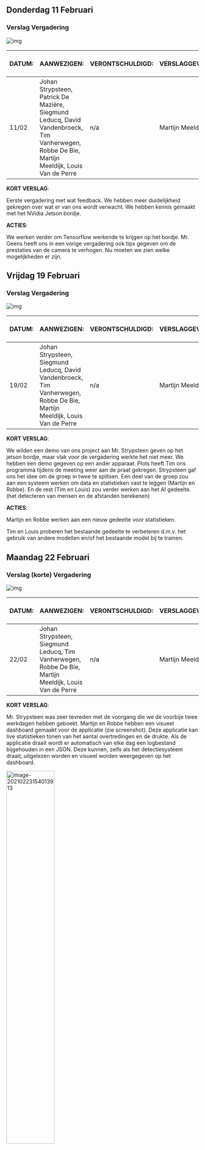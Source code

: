 ## Donderdag 11 Februari

### Verslag Vergadering 

![img](img/clip_image001.jpg)

| DATUM: | AANWEZIGEN:                                                  | **VERONTSCHULDIGD:** | VERSLAGGEVER:    | DATUM VOLGENDE VERGADERING: | AGENDA:                     |
| ------ | ------------------------------------------------------------ | -------------------- | ---------------- | --------------------------- | --------------------------- |
| 11/02  | Johan Strypsteen, Patrick De Mazière, Siegmund Leducq, David Vandenbroeck, Tim Vanherwegen, Robbe De Bie, Martijn Meeldijk, Louis Van de Perre | n/a                  | Martijn Meeldijk | 19/02                       | Feedback en verduidelijking |

**KORT VERSLAG**:

Eerste vergadering met wat feedback. We hebben meer duidelijkheid gekregen over wat er van ons wordt verwacht. We hebben kennis gemaakt met het NVidia Jetson bordje. 



**ACTIES**:

We werken verder om Tensorflow werkende te krijgen op het bordje. Mr. Geens heeft ons in een vorige vergadering ook tips gegeven om de prestaties van de camera te verhogen. Nu moeten we zien welke mogelijkheden er zijn. 





## Vrijdag 19 Februari

### Verslag Vergadering 

![img](img/clip_image001.jpg)

| DATUM: | AANWEZIGEN:                                                  | **VERONTSCHULDIGD:** | VERSLAGGEVER:    | DATUM VOLGENDE VERGADERING: | AGENDA:  |
| ------ | ------------------------------------------------------------ | -------------------- | ---------------- | --------------------------- | -------- |
| 19/02  | Johan Strypsteen, Siegmund Leducq, David Vandenbroeck, Tim Vanherwegen, Robbe De Bie, Martijn Meeldijk, Louis Van de Perre | n/a                  | Martijn Meeldijk | 25/02                       | Feedback |



**KORT VERSLAG**: 

We wilden een demo van ons project aan Mr. Strypsteen geven op het jetson bordje, maar vlak voor de vergadering werkte het niet meer. We hebben een demo gegeven op een ander apparaat. Plots heeft Tim ons programma tijdens de meeting weer aan de praat gekregen. Strypsteen gaf ons het idee om de groep in twee te splitsen. Eén deel van de groep zou aan een systeem werken om data en statistieken vast te leggen (Martijn en Robbe). En de rest (Tim en Louis) zou verder werken aan het AI gedeelte. (het detecteren van mensen en de afstanden berekenen)  

**ACTIES**:

Martijn en Robbe werken aan een nieuw gedeelte voor statistieken. 

Tim en Louis proberen het bestaande gedeelte te verbeteren d.m.v. het gebruik van andere modellen en/of het bestaande model bij te trainen.



  

##  Maandag 22 Februari

### Verslag (korte) Vergadering 

![img](img/clip_image001.jpg)

| DATUM: | AANWEZIGEN:                                                  | **VERONTSCHULDIGD:** | VERSLAGGEVER:    | DATUM VOLGENDE VERGADERING: | AGENDA:                                   |
| ------ | ------------------------------------------------------------ | -------------------- | ---------------- | --------------------------- | ----------------------------------------- |
| 22/02  | Johan Strypsteen, Siegmund Leducq, Tim Vanherwegen, Robbe De Bie, Martijn Meeldijk, Louis Van de Perre | n/a                  | Martijn Meeldijk | 24/02                       | Korte vergadering om voortgang te checken |



**KORT VERSLAG**: 

Mr. Strypsteen was zeer tevreden met de voorgang die we de voorbije twee werkdagen hebben geboekt. Martijn en Robbe hebben een visueel dashboard gemaakt voor de applicatie (zie screenshot). Deze applicatie kan live statistieken tonen van het aantal overtredingen en de drukte. Als de applicatie draait wordt er automatisch van elke dag een logbestand bijgehouden in een JSON. Deze kunnen, zelfs als het detectiesysteem draait, uitgelezen worden en visueel worden weergegeven op het dashboard. 

<img src="img/image-20210223154013913.png" alt="image-20210223154013913" width="50%;" />

Tim en Louis hebben veel opzoekwerk gedaan over welke modellen ons programma beter zouden kunnen draaien. In conclusie is het huidige model waarschijnlijk de beste optie. Ze hebben ook pogingen gedaan om een eigen model te trainen of een bestaand model bij te trainen. Tot nu toe is dit nog work in progress.

**ACTIES**:

Verder werken aan de webapp. Optimalisaties doen om het programma beter te doen werken op de jetson. 



##  Woensdag 24 Februari

### Verslag (korte) Vergadering 

![img](img/clip_image001.jpg)

| DATUM: | AANWEZIGEN:                                                  | **VERONTSCHULDIGD:** | VERSLAGGEVER: | DATUM VOLGENDE VERGADERING: | AGENDA:                  |
| ------ | ------------------------------------------------------------ | -------------------- | ------------- | --------------------------- | ------------------------ |
| 24/02  | Johan Strypsteen, Siegmund Leducq, David Vandenbroeck, Tim Vanherwegen, Robbe De Bie, Martijn Meeldijk, Louis Van de Perre | n/a                  | Robbe De Bie  | 01/03                       | Updaten over vooruitgang |



**KORT VERSLAG**: 

Korte vergadering waarin we verdere vooruitgang hebben getoond. Terwijl Tim en Louis onderzoek deden naar het verder trainen van het model, hebben Robbe en Martijn hebben verder aan het dashboard. Ze hebben een Settings pagina toegevoegd, zodat je op de website zelf de config.ini file kunt bijwerken, ipv de files zelf aan te passen.

De lectoren/begeleiders waren over het algemeen zeer tevreden over de vooruitgang die we hebben geboekt. Het is nog een beetje afwachten op de resultaten van het verder trainen van het model, maar over het algemeen is het product zo goed als af.

![Screenshot van de Settings page](img/settings.png)



**ACTIES**:

Final touches aan de webapp doen, trainen van het model.


##  Maandag 1 Maart

### Verslag (korte) Vergadering 

![img](img/clip_image001.jpg)

| DATUM: | AANWEZIGEN:                                                  | **VERONTSCHULDIGD:** | VERSLAGGEVER: | DATUM VOLGENDE VERGADERING: | AGENDA:                  |
| ------ | ------------------------------------------------------------ | -------------------- | ------------- | --------------------------- | ------------------------ |
| 24/02  | Johan Strypsteen, Siegmund Leducq, David Vandenbroeck, Patrick De Mazière, Tim Vanherwegen, Robbe De Bie, Martijn Meeldijk, Louis Van de Perre,  | n/a                  | Robbe De Bie  | 01/03                       | Updaten over vooruitgang |



**KORT VERSLAG**: 

Korte vergadering waarin we de verdere vooruitgang hebben getoond. Louis en Tim hebben hun onderzoek naar het trainen van de AI vrijdag afgerond. Er waren wat bevindingen die we gedeeld hebben met de klant. We hebben ook een verdere uitgebreide UI laten zien waarvan het leek alsof iedereen wel tevreden was buiten wat zorgen over de veiligheid over een het streamen van een video over een lokaal network. Ze hadden ook een opmerking over de violations die gegeven werden op de site. Ze hadden liever dat deze de hoeveelheid mensen laat zien in het beeld op het moment + de hoeveelheid violations in totaal.

De lectoren/begeleiders waren weer over het algemeen tevreden over het resultaat en zien dat we veel moeite doen. 


**ACTIES**:

UI aanpassen zodat de hoeveelheid mensen in beeld worden getoond + of er een violation van de 1.5m is op het moment. Documentatie uitschrijven voor het opzetten en gebruik van alle delen van het project.
  

 

 

 
